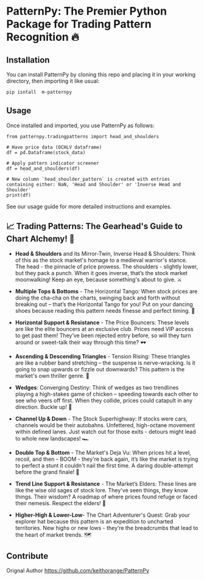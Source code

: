 # PatternPy: The Premier Python Package for Trading Pattern Recognition 🔥

## Installation

You can install PatternPy by cloning this repo and placing it in your working directory, then importing it like usual:

```
pip isntall  m-patternpy
```

## Usage

Once installed and imported, you use PatternPy as follows:

```
from patternpy.tradingpatterns import head_and_shoulders

# Have price data (OCHLV dataframe)
df = pd.Dataframe(stock_data)

# Apply pattern indicator screener
df = head_and_shoulders(df)

# New column `head_shoulder_pattern` is created with entries containing either: NaN, 'Head and Shoulder' or 'Inverse Head and Shoulder'
print(df)
```

See our usage guide for more detailed instructions and examples.

## 📈 Trading Patterns: The Gearhead's Guide to Chart Alchemy! 🔧

- **Head & Shoulders** and its Mirror-Twin, Inverse Head & Shoulders: Think of this as the stock market's homage to a medieval warrior's stance. The head - the pinnacle of price prowess. The shoulders - slightly lower, but they pack a punch. When it goes inverse, that’s the stock market moonwalking! Keep an eye, because something's about to give. ⚔️
- **Multiple Tops & Bottoms** - The Horizontal Tango: When stock prices are doing the cha-cha on the charts, swinging back and forth without breaking out – that’s the Horizontal Tango for you! Put on your dancing shoes because reading this pattern needs finesse and perfect timing. 💃

- **Horizontal Support & Resistance** - The Price Bouncers: These levels are like the elite bouncers at an exclusive club. Prices need VIP access to get past them! They’ve been rejected entry before, so will they turn around or sweet-talk their way through this time? 🕶️

- **Ascending & Descending Triangles** - Tension Rising: These triangles are like a rubber band stretching – the suspense is nerve-wracking. Is it going to snap upwards or fizzle out downwards? This pattern is the market's own thriller genre. 🍿

- **Wedges**: Converging Destiny: Think of wedges as two trendlines playing a high-stakes game of chicken – speeding towards each other to see who veers off first. When they collide, prices could catapult in any direction. Buckle up! 🚀

- **Channel Up & Down** - The Stock Superhighway: If stocks were cars, channels would be their autobahns. Unfettered, high-octane movement within defined lanes. Just watch out for those exits - detours might lead to whole new landscapes! 🏎️

- **Double Top & Bottom** - The Market's Deja Vu: When prices hit a level, recoil, and then - BOOM - they're back again, it’s like the market is trying to perfect a stunt it couldn't nail the first time. A daring double-attempt before the grand finale! 🎯

- **Trend Line Support & Resistance** - The Market’s Elders: These lines are like the wise old sages of stock lore. They've seen things, they know things. Their wisdom? A roadmap of where prices found refuge or faced their nemesis. Respect the elders! 🧙

- **Higher-High & Lower-Low**- The Chart Adventurer's Quest: Grab your explorer hat because this pattern is an expedition to uncharted territories. New highs or new lows - they’re the breadcrumbs that lead to the heart of market trends. 🗺️

## Contribute

Orignal Author https://github.com/keithorange/PatternPy
